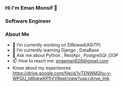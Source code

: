 ### Hi I'm Eman Monsif 👋
### Software Engineer

### About Me

- 🔭 I’m currently working on ElRowad(ASITP)
- 🌱 I’m currently learning Django , DataBase
- 💬 Ask me about Python , RestApi , PostgreSQl ,OOP
- 📫 How to reach me: engeman626@gmail.com
- Know about my experiences https://drive.google.com/file/d/1vTENWM2hu-y-WPQU_ld9okwKP5VV8geI/view?usp=drive_link
